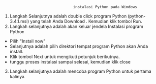                                     instalasi Python pada Windows

1.	Langkah Selanjutnya adalah double click program Python (python-3.4.1.msi) yang telah Anda Download .
Kemudian klik tombol Run.
2.	Langkah selanjutnya adalah akan keluar jendela Instalasi program Python 
- Pilih "Install now" 
- Selanjutnya adalah pilih direktori tempat program Python akan Anda install.
- Klik tombol Next untuk mengikuti petunjuk berikutnya.
- tunggu proses instalasi sampai selesai, kemudian klik close
3.	Langkah selanjutnya adalah mencoba program Python untuk pertama kalinya. 
